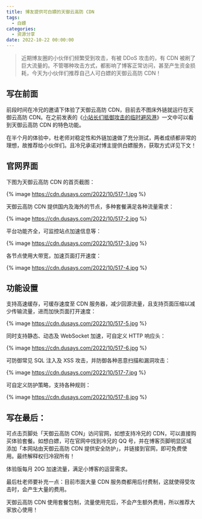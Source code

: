 ```yaml
---
title: 博友提供可白嫖的天御云高防 CDN
tags:
  - 白嫖
categories:
  - 资源分享
date: 2022-10-22 00:00:00
---
```


> 近期博友圈的小伙伴们频繁受到攻击，有被 DDoS 攻击的，有 CDN 被刷了巨大流量的。不管哪种攻击方式，都影响了博客正常访问，甚至产生资金损耗，今天为小伙伴们推荐自己人可白嫖的天御云高防 CDN！

<!-- more -->

## 写在前面

前段时间在冷兄的邀请下体验了天御云高防 CDN，目前去不图床外链就运行在天御云高防 CDN。在之前发表的《[小站长们抵御攻击的临时避风港](https://dusays.com/478/)》一文中可以看到天御云高防 CDN 的特色功能。

在半个月的体验中，杜老师对稳定性和外链加速做了充分测试，两者成绩都非常的理想，故推荐给小伙伴们。且冷兄承诺对博主提供白嫖服务，获取方式详见下文！

## 官网界面

下图为天御云高防 CDN 的首页截图：

{% image https://cdn.dusays.com/2022/10/517-1.jpg %}

天御云高防 CDN 提供国内及海外的节点，多种套餐满足各种流量需求：

{% image https://cdn.dusays.com/2022/10/517-2.jpg %}

平台功能齐全，可监控站点加速信息等：

{% image https://cdn.dusays.com/2022/10/517-3.jpg %}

各节点使用大带宽，加速页面打开速度：

{% image https://cdn.dusays.com/2022/10/517-4.jpg %}

## 功能设置

支持高速缓存，可缓存速度至 CDN 服务器，减少回源流量，且支持页面压缩以减少传输流量，进而加快页面打开速度：

{% image https://cdn.dusays.com/2022/10/517-5.jpg %}

同时支持静态、动态及 WebSocket 加速，可自定义 HTTP 响应头：

{% image https://cdn.dusays.com/2022/10/517-6.jpg %}

可防御常见 SQL 注入及 XSS 攻击，并防御各种恶意扫描和漏洞攻击：

{% image https://cdn.dusays.com/2022/10/517-7.jpg %}

可自定义防护策略，支持各种规则：

{% image https://cdn.dusays.com/2022/10/517-8.jpg %}

## 写在最后：

可点击页脚处「天御云高防 CDN」访问官网，如想支持冷兄的 CDN，可以直接购买体验套餐。如想白嫖，可在官网中找到冷兄的 QQ 号，并在博客页脚明显区域添加「本网站由天御云高防 CDN 提供安全防护」，并链接到官网，即可免费使用。最终解释权归冷寂所有！

体验版每月 20G 加速流量，满足小博客的运营需求。

最后杜老师要补充一点：目前市面大量 CDN 服务商都用后付费制，这就使得受攻击时，会产生大量的费用。

天御云高防 CDN 使用套餐包制，流量使用完后，不会产生额外费用，所以推荐大家放心使用！
